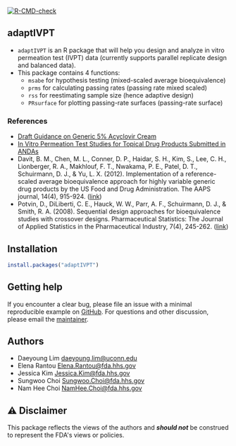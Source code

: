[![R-CMD-check](https://github.com/daeyounglim/adaptIVPT/actions/workflows/R-CMD-check.yaml/badge.svg)](https://github.com/daeyounglim/adaptIVPT/actions/workflows/R-CMD-check.yaml)


## adaptIVPT

+ `adaptIVPT` is an R package that will help you design and analyze in vitro permeation test (IVPT) data (currently supports parallel replicate design and balanced data).
+ This package contains 4 functions:
    * `msabe` for hypothesis testing (mixed-scaled average bioequivalence)
    * `prms` for calculating passing rates (passing rate mixed scaled)
    * `rss` for reestimating sample size (hence adaptive design)
    * `PRsurface` for plotting passing-rate surfaces (passing-rate surface)

### References
+ [Draft Guidance on Generic 5% Acyclovir Cream](https://www.accessdata.fda.gov/drugsatfda_docs/psg/Acyclovir_topical%20cream_RLD%2021478_RV12-16.pdf)
+ [In Vitro Permeation Test Studies for Topical Drug Products Submitted in ANDAs](https://www.fdanews.com/ext/resources/files/2022/10-21-22-InVitroPermeationTestStudiesdraftguidance.pdf?1666376063)
+ Davit, B. M., Chen, M. L., Conner, D. P., Haidar, S. H., Kim, S., Lee, C. H., Lionberger, R. A., Makhlouf, F. T., Nwakama, P. E., Patel, D. T., Schuirmann, D. J., & Yu, L. X. (2012). Implementation of a reference-scaled average bioequivalence approach for highly variable generic drug products by the US Food and Drug Administration. The AAPS journal, 14(4), 915-924. ([link](https://doi.org/10.1208/s12248-012-9406-x))
+ Potvin, D., DiLiberti, C. E., Hauck, W. W., Parr, A. F., Schuirmann, D. J., & Smith, R. A. (2008). Sequential design approaches for bioequivalence studies with crossover designs. Pharmaceutical Statistics: The Journal of Applied Statistics in the Pharmaceutical Industry, 7(4), 245-262. ([link](https://doi.org/10.1002/pst.294))

## Installation
```r
install.packages("adaptIVPT")
```

## Getting help
If you encounter a clear bug, please file an issue with a minimal reproducible example on [GitHub](https://github.com/daeyounglim/adaptIVPT/issues). For questions and other discussion, please email the [maintainer](daeyoung.lim@uconn.edu).


## Authors
+ Daeyoung Lim <daeyoung.lim@uconn.edu>
+ Elena Rantou <Elena.Rantou@fda.hhs.gov>
+ Jessica Kim <Jessica.Kim@fda.hhs.gov>
+ Sungwoo Choi <Sungwoo.Choi@fda.hhs.gov>
+ Nam Hee Choi <NamHee.Choi@fda.hhs.gov>

## ⚠️ Disclaimer
This package reflects the views of the authors and ***should not*** be construed to represent the FDA's views or policies.